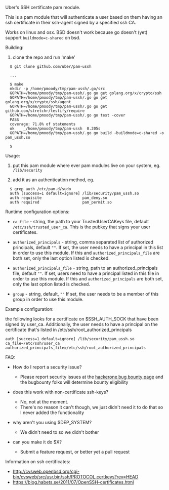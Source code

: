 Uber's SSH certificate pam module.

This is a pam module that will authenticate a user based on them having an ssh certificate in
their ssh-agent signed by a specified ssh CA.

Works on linux and osx. BSD doesn't work because go doesn't (yet) support `buildmode=c-shared`
on bsd.

Building:

1. clone the repo and run 'make'
```
  $ git clone github.com/uber/pam-ussh

  ...

  $ make
  mkdir -p /home/pmoody/tmp/pam-ussh/.go/src
  GOPATH=/home/pmoody/tmp/pam-ussh/.go go get golang.org/x/crypto/ssh
  GOPATH=/home/pmoody/tmp/pam-ussh/.go go get golang.org/x/crypto/ssh/agent
  GOPATH=/home/pmoody/tmp/pam-ussh/.go go get github.com/stretchr/testify/require
  GOPATH=/home/pmoody/tmp/pam-ussh/.go go test -cover
  PASS
  coverage: 71.8% of statements
  ok  	_/home/pmoody/tmp/pam-ussh	0.205s
  GOPATH=/home/pmoody/tmp/pam-ussh/.go go build -buildmode=c-shared -o pam_ussh.so

  $
```

Usage:

1. put this pam module where ever pam modules live on your system, eg. `/lib/security`

2. add it as an authentication method, eg.

```
  $ grep auth /etc/pam.d/sudo
  auth [success=1 default=ignore] /lib/security/pam_ussh.so
  auth requisite                  pam_deny.so
  auth required                   pam_permit.so
```

Runtime configuration options:
* `ca_file` - string, the path to your TrustedUserCAKeys file, default `/etc/ssh/trusted_user_ca`.
  This is the pubkey that signs your user certificates.

* `authorized_principals` - string, comma separated list of authorized principals, default `""`.
  If set, the user needs to have a principal in this list in order to use this module. If
  this and `authorized_principals_file` are both set, only the last option listed is checked.

* `authorized_principals_file` - string, path to an authorized_principals file, default `""`.
  If set, users need to have a principal listed in this file in order to use this module.
  If this and `authorized_principals` are both set, only the last option listed is checked.

* `group` - string, default, `""`
  If set, the user needs to be a member of this group in order to use this module.


Example configuration:

the following looks for a certificate on $SSH_AUTH_SOCK that have been signed by user_ca. Additionally,
the user needs to have a principal on the certificate that's listed in /etc/ssh/root_authorized_principals

```
auth [success=1 default=ignore] /lib/security/pam_ussh.so ca_file=/etc/ssh/user_ca authorized_principals_file=/etc/ssh/root_authorized_principals
```

FAQ:

* How do I report a security issue?
  - Please report security issues at the [hackerone bug bounty page](https://hackerone.com/uber) and the bugbounty folks will determine bounty eligibility

* does this work with non-certificate ssh-keys?
  - No, not at the moment. 
  - There's no reason it can't though, we just didn't need it to do that so I never added the functionality

* why aren't you using $DEP_SYSTEM?
  - We didn't need to so we didn't bother

* can you make it do $X?
  - Submit a feature request, or better yet a pull request


Information on ssh certificates:
* http://cvsweb.openbsd.org/cgi-bin/cvsweb/src/usr.bin/ssh/PROTOCOL.certkeys?rev=HEAD
* https://blog.habets.se/2011/07/OpenSSH-certificates.html
